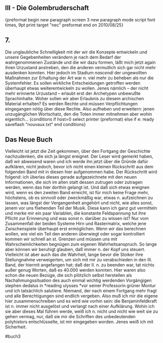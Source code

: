 ## III - Die Golembruderschaft
{preformat begin 
new paragraph
screen 3
new paragraph mode
script font times, 9pt
print target "nec"
preformat end on 2010/08/25}

## 7.
Die unglaubliche Schnelligkeit mit der wir die Konzepte entwickeln und unsere Gegebenheiten verändern je nach dem Bedarf der wahrgenommenen Zustände und die wir dazu formen, läßt mich jetzt again ihren Urzustand anstreben, den die anderen vermutlich sich gar nicht mehr ausdenken konnten. Hier jedoch im Stadium *nascendi* der ungewollten Maßnahmen zur Erhaltung der Art war n. viel mehr zu beheben als nur die Systemfehler. Es sollen wirkliche Entscheidungen getroffen werden überhaupt etwas weiterentwickeln zu wollen. Jenes nämlich – der nicht mehr erinnerte Urzustand – erlaubt erst der Archetypen unbewußte Sprachinhalte. Woher sollen wir aber Erlaubnis zu diesem archischen Material erhalten? Es werden Rechte und müssen Verpflichtungen eingegangen nötig über diese Rechte. Also aufheben und erweitern: jenen unzugänglichen Wortschatz, den die Toten immer mitnehmen aber wohin eigentlich...
{conditions
if host=0
select printer (preformat) 
else if e: ready saveflash "nouvaux.txt"
end conditions}

## Das Neue Buch
Vielleicht ist jetzt die Zeit gekommen, über den Fortgang der Geschichte nachzudenken, die sich ja längst ereignet. Der Leser wird gemerkt haben, daß wir abwesend waren und ich werde ihn jetzt über die Gründe dafür aufklären, nicht jedoch, bevor ich nicht einen kleinen Rückschritt aus dem folgenden Band mit in diesen hier aufgenommen habe. Der Rückschritt wird folgend: ich überlas dieses gerade aufgezeichnete mit den neuen Informationen, die sich im alten statt dessen zutrugen oder zutragen werden, wenn das hier dorthin gelangt ist. Und daß sich etwas ereignen wird, wenn es den zweiten Band erreicht, ist für mich keine Frage mehr, höchstens, ob es sinnvoll oder zweckmäßig war, etwas n. aufzeichnen zu lassen, was längst der Vergangenheit angehört und nicht, wie alles sonst, jenem vor uns fliehenden Teil der Musik. Diese kann ich ganz gut vermitteln und merke mir ein paar Variablen, die konstante Feldspannung tut ihre Pflicht zur Erinnerung und was sonst n. darüber zu wissen ist? Nur vom Zusammenfall der beiden Systeme Hirn und Rastermatrix, welche jene Zwischenspiele überhaupt erst ermöglichen. Wenn wir das berechnen wollen, wie viel ein Teil den anderen überwiegt oder sogar kontrolliert kommen wir schnell an st. Grenzen und müssen uns mit Wahrscheinlichkeiten begnügen zum eigenen Wahrheitsanspruch. So lange aber können wir beruhigt glauben, daß immer n. der Kopf uns steuert. Vielleicht ist aber auch das die Wahrheit, lange bevor die Stoiker ihre Stellungnahme verweigerten, um sich mit mir zu verabschieden in den III. Band, der hiermit angefangen hat; daß der II. n. zu beenden war, tat nichts außer genug Worten, daß es 40.000 werden konnten. Hier waren also schon die neuen Bezüge, die sich plötzlich selbst herstellen als Nachahmungssituation des auch einmal wichtig werdenden Vorgängigen stephen dedalus in *reading ulysses *vor seiner Professorin grüner Montur und ich tatsächlich salutiere. Niemand, der nach einem Fortgang mehr fragt und alle Berechtigungen sind endlich vergeben. Also muß ich mir die eigene hier zusammenschreiben und es wird wie vorhin sein: die Benjaminfeldkraft ist n. immer nicht ausgelöst und verlangt nach einer Aufklärung. Wohin ich sie aber dieses Mal führen werde, weiß ich n. nicht und nicht wie weit sie zu gehen vermag, nur, daß sie mir die Schriften des unbedeutenden polyhistors entschlüsselte, ist mir eingegeben worden. Jenes weiß ich mit Sicherheit.


#buch3